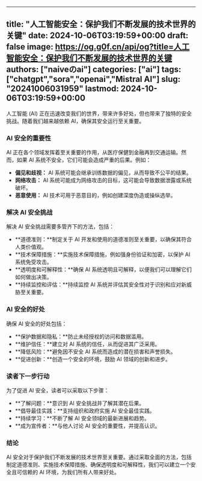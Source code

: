 
---
title: "人工智能安全：保护我们不断发展的技术世界的关键"
date: 2024-10-06T03:19:59+00:00
draft: false
image: https://og.g0f.cn/api/og?title=人工智能安全：保护我们不断发展的技术世界的关键
authors: ["naiveのai"]
categories: ["ai"]
tags: ["chatgpt","sora","openai","Mistral AI"]
slug: "20241006031959"
lastmod: 2024-10-06T03:19:59+00:00
---
人工智能 (AI) 正在迅速改变我们的世界，带来许多好处，但也带来了独特的安全挑战。随着我们越来越依赖 AI，确保其安全运行至关重要。

### AI 安全的重要性

AI 正在各个领域发挥着至关重要的作用，从医疗保健到金融再到交通运输。然而，如果 AI 系统不安全，它们可能会造成严重的后果。例如：

- **偏见和歧视：** AI 系统可能会继承训练数据的偏见，从而导致不公平的结果。
- **网络攻击：** AI 系统可能成为网络攻击的目标，这可能会导致数据泄露或系统破坏。
- **恶意使用：** AI 技术可用于恶意目的，例如创建深度伪造或操纵选举。

### 解决 AI 安全挑战

解决 AI 安全挑战需要多管齐下的方法，包括：

- **道德准则：**制定关于 AI 开发和使用的道德准则至关重要，以确保其符合人类价值观。
- **技术保障措施：**实施技术保障措施，例如强身份验证和加密，以保护 AI 系统免受攻击。
- **透明度和可解释性：**确保 AI 系统透明且可解释，以便我们可以理解它们如何做出决策。
- **持续监控和评估：**持续监控 AI 系统并评估其安全性对于识别和应对新威胁至关重要。

### AI 安全的好处

确保 AI 安全的好处包括：

- **保护数据和隐私：**防止未经授权的访问和数据滥用。
- **维护信任：**建立对 AI 系统的信任，从而促进其广泛采用。
- **降低风险：**避免因不安全 AI 系统而造成的潜在损害和声誉损失。
- **促进创新：**创造一个安全的环境，鼓励 AI 领域的创新和进步。

### 读者下一步行动

为了促进 AI 安全，读者可以采取以下步骤：

- **了解问题：**意识到 AI 安全挑战并了解其潜在后果。
- **倡导最佳实践：**支持组织和政府实施 AI 安全最佳实践。
- **持续学习：**不断了解 AI 安全领域的最新进展和趋势。
- **成为宣传者：**与他人讨论 AI 安全的重要性，并提高认识。

### 结论

AI 安全对于保护我们不断发展的技术世界至关重要。通过采取全面的方法，包括制定道德准则、实施技术保障措施、确保透明度和可解释性，我们可以建立一个安全且可信赖的 AI 环境，为我们所有人带来好处。